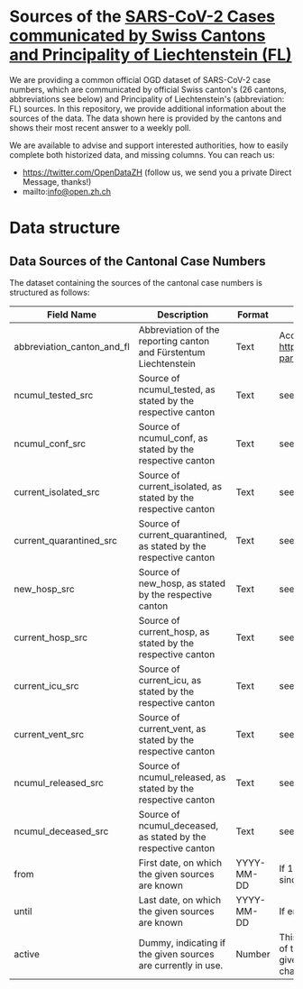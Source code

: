 # Sources of the [SARS-CoV-2 Cases communicated by Swiss Cantons and Principality of Liechtenstein (FL)](https://github.com/openZH/covid_19)
We are providing a common official OGD dataset of SARS-CoV-2 case numbers, which are communicated by official Swiss canton's (26 cantons, abbreviations see below) and Principality of Liechtenstein's (abbreviation: FL) sources. In this repository, we provide additional information about the sources of the data. The data shown here is provided by the cantons and shows their most recent answer to a weekly poll.

We are available to advise and support interested authorities, how to easily complete both historized data, and missing columns. You can reach us:
- https://twitter.com/OpenDataZH (follow us, we send you a private Direct Message, thanks!)
- mailto:info@open.zh.ch

# Data structure

## Data Sources of the Cantonal Case Numbers
The dataset containing the sources of the cantonal case numbers is structured as follows:

| Field Name                 | Description                                                       | Format     | Note                                                                                                                                                                                                                                                                                                                                                                                                                                                                                                                                                  |
|----------------------------|-------------------------------------------------------------------|------------|-------------------------------------------------------------------------------------------------------------------------------------------------------------------------------------------------------------------------------------------------------------------------------------------------------------------------------------------------------------------------------------------------------------------------------------------------------------------------------------------------------------------------------------------------------|
| abbreviation_canton_and_fl | Abbreviation of the reporting canton and Fürstentum Liechtenstein | Text       | Accessible via https://www.parlament.ch/de/%C3%BCber-das-parlament/parlamentsw%C3%B6rterbuch/abkuerzungen                                                                                                                                                                                                                                                                                                                                                                                                                                             |
| ncumul_tested_src          | Source of ncumul_tested, as stated by the respective canton       | Text       | see [source descriptions](https://github.com/openZH/covid19_sources_caseNumbers/blob/79f359f35e9d5ce09e419c2537bc56aa553d50ff/COVID19_Quellen_Informationen.csv) for further information |
| ncumul_conf_src            | Source of ncumul_conf, as stated by the respective canton         | Text       | see [source descriptions](https://github.com/openZH/covid19_sources_caseNumbers/blob/79f359f35e9d5ce09e419c2537bc56aa553d50ff/COVID19_Quellen_Informationen.csv) for further information |
| current_isolated_src       | Source of current_isolated, as stated by the respective canton    | Text       | see [source descriptions](https://github.com/openZH/covid19_sources_caseNumbers/blob/79f359f35e9d5ce09e419c2537bc56aa553d50ff/COVID19_Quellen_Informationen.csv) for further information |
| current_quarantined_src    | Source of current_quarantined, as stated by the respective canton | Text       | see [source descriptions](https://github.com/openZH/covid19_sources_caseNumbers/blob/79f359f35e9d5ce09e419c2537bc56aa553d50ff/COVID19_Quellen_Informationen.csv) for further information |
| new_hosp_src               | Source of new_hosp, as stated by the respective canton            | Text       | see [source descriptions](https://github.com/openZH/covid19_sources_caseNumbers/blob/79f359f35e9d5ce09e419c2537bc56aa553d50ff/COVID19_Quellen_Informationen.csv) for further information                                                                                                                                                                                                                                                                                                      |
| current_hosp_src           | Source of current_hosp, as stated by the respective canton        | Text       | see [source descriptions](https://github.com/openZH/covid19_sources_caseNumbers/blob/79f359f35e9d5ce09e419c2537bc56aa553d50ff/COVID19_Quellen_Informationen.csv) for further information                                                                                                                                                                                                                                                                                                     |
| current_icu_src            | Source of current_icu, as stated by the respective canton         | Text       | see [source descriptions](https://github.com/openZH/covid19_sources_caseNumbers/blob/79f359f35e9d5ce09e419c2537bc56aa553d50ff/COVID19_Quellen_Informationen.csv) for further information                                                                                                                                                                                                                                                                                                      |
| current_vent_src           | Source of current_vent, as stated by the respective canton        | Text       | see [source descriptions](https://github.com/openZH/covid19_sources_caseNumbers/blob/79f359f35e9d5ce09e419c2537bc56aa553d50ff/COVID19_Quellen_Informationen.csv) for further information                                                                                                                                                                                                                                                                                                      |
| ncumul_released_src        | Source of ncumul_released, as stated by the respective canton     | Text       | see [source descriptions](https://github.com/openZH/covid19_sources_caseNumbers/blob/79f359f35e9d5ce09e419c2537bc56aa553d50ff/COVID19_Quellen_Informationen.csv) for further information                                                                                                                                                                                                                                                                                                      |
| ncumul_deceased_src        | Source of ncumul_deceased, as stated by the respective canton     | Text       | see [source descriptions](https://github.com/openZH/covid19_sources_caseNumbers/blob/79f359f35e9d5ce09e419c2537bc56aa553d50ff/COVID19_Quellen_Informationen.csv) for further information                                                                                                                                                                                                                                                                                                      |
| from                       | First date, on which the given sources are known  | YYYY-MM-DD | If 1970-01-01, the given sources have been known since the first publication of the respective variable                                                                                                                                                                                                                                                                                                                                                                                                                                                    |
| until                      | Last date, on which the given sources are known   | YYYY-MM-DD | If empty, the given sources are known to this date                                                                                                                                                                                                                                                                                                                                                                                                                                                                                                    |
| active                     | Dummy, indicating if the given sources are currently in use.      | Number     | This will be updated once a week according to feedback of the cantons to a questionaire. Therefore the sources given can be indicated as being active, despite having changed already.                                                                                                                                                                                                                                                                                                                                                                |
